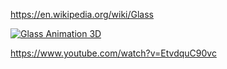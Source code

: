 https://en.wikipedia.org/wiki/Glass


[![Glass Animation 3D](https://img.youtube.com/vi/EtvdquC90vc/maxresdefault.jpg)](https://www.youtube.com/watch?v=EtvdquC90vc "Glass Anatomy")

https://www.youtube.com/watch?v=EtvdquC90vc


